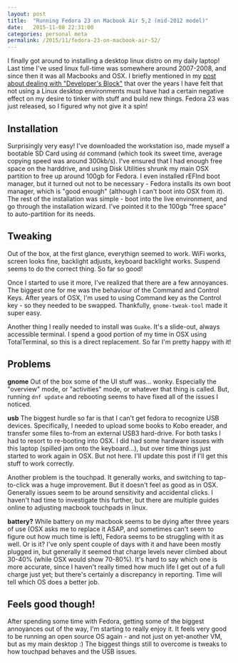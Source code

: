 ```yaml
---
layout: post
title:  "Running Fedora 23 on Macbook Air 5,2 (mid-2012 model)"
date:   2015-11-08 22:31:00
categories: personal meta
permalink: /2015/11/fedora-23-on-macbook-air-52/
---
```

I finally got around to installing a desktop linux distro on my daily laptop! Last time I've used linux full-time was somewhere around 2007-2008, and since then it was all Macbooks and OSX. I briefly mentioned in my [post about dealing with "Developer's Block"](http://grigory.ca/2015/11/developers-block-and-dealing-with-it) that over the years I have felt that not using a Linux desktop environments must have had a certain negative effect on my desire to tinker with stuff and build new things. Fedora 23 was just released, so I figured why not give it a spin!

## Installation
Surprisingly very easy! I've downloaded the workstation iso, made myself a bootable SD Card using `dd` command (which took its sweet time, average copying speed was around 300kb/s). I've ensured that I had enough free space on the harddrive, and using Disk Utilities shrunk my main OSX partition to free up around 100gb for Fedora.
I even installed rEFInd boot manager, but it turned out not to be necessary - Fedora installs its own boot manager, which is "good enough" (although I can't boot into OSX from it). The rest of the installation was simple - boot into the live environment, and go through the installation wizard. I've pointed it to the 100gb "free space" to auto-partition for its needs.

## Tweaking
Out of the box, at the first glance, everythign seemed to work. WiFi works, screen looks fine, backlight adjusts, keyboard backlight works. Suspend seems to do the correct thing. So far so good!

Once I started to use it more, I've realized that there are a few annoyances. The biggest one for me was the behaviour of the Command and Control Keys. After years of OSX, I'm used to using Command key as the Control key - so they needed to be swapped. Thankfully, `gnome-tweak-tool` made it super easy.

Another thing I really needed to install was `Guake`. It's a slide-out, always accessible terminal. I spend a good portion of my time in OSX using TotalTerminal, so this is a direct replacement. So far I'm pretty happy with it!

## Problems
**gnome**
Out of the box some of the UI stuff was... wonky. Especially the "overview" mode, or "activities" mode, or whatever that thing is called. But, running `dnf update` and rebooting seems to have fixed all of the issues I noticed.

**usb**
The biggest hurdle so far is that I can't get fedora to recognize USB devices. Specifically, I needed to upload some books to Kobo ereader, and transfer some files to-from an external USB3 hard-drive. For both tasks I had to resort to re-booting into OSX. I did had some hardware issues with this laptop (spilled jam onto the keyboard...), but over time things just started to work again in OSX. But not here. I'll update this post if I'll get this stuff to work correctly.

Another problem is the touchpad. It generally works, and switching to tap-to-click was a huge improvement. But it doesn't feel as good as in OSX. Generally issues seem to be around sensitivity and accidental clicks. I haven't had time to investigate this further, but there are multiple guides online to adjusting macbook touchpads in linux.

**battery?**
While battery on my macbook seems to be dying after three years of use (OSX asks me to replace it ASAP, and sometimes can't seem to figure out how much time is left), Fedora seems to be struggling with it as well. Or is it? I've only spent couple of days with it and have been mostly plugged in, but generally it seemed that charge levels never climbed about 30-40% (while OSX would show 70-80%). It's hard to say which one is more accurate, since I haven't really timed how much life I get out of a full charge just yet; but there's certainly a discrepancy in reporting. Time will tell which OS does a better job.

## Feels good though!
After spending some time with Fedora, getting some of the biggest annoyances out of the way, I'm starting to really enjoy it. It feels very good to be running an open source OS again - and not just on yet-another VM, but as my main desktop :) The biggest things still to overcome is tweaks to how touchpad behaves and the USB issues.
